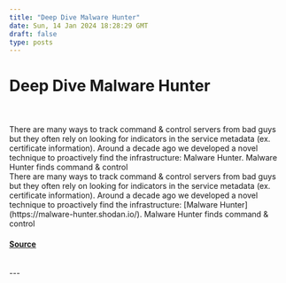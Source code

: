 ```yaml
---
title: "Deep Dive Malware Hunter"
date: Sun, 14 Jan 2024 18:28:29 GMT
draft: false
type: posts
---
```

# Deep Dive Malware Hunter

<br/>

<br/>
There are many ways to track command &amp; control servers from bad guys but they often rely on looking for indicators in the service metadata (ex. certificate information). Around a decade ago we developed a novel technique to proactively find the infrastructure: Malware Hunter. Malware Hunter finds command &amp; control
<br/>
There are many ways to track command & control servers from bad guys but they often rely on looking for indicators in the service metadata (ex. certificate information). Around a decade ago we developed a novel technique to proactively find the infrastructure: [Malware Hunter](https://malware-hunter.shodan.io/). Malware Hunter finds command & control

#### [Source](https://blog.shodan.io/deep-dive-malware-hunter/)

<br/>
---
